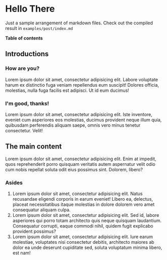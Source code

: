 # Hello There

Just a sample arrangement of markdown files. Check out the compiled result in `examples/post/index.md`

**Table of contents**

<!-- toc --><!-- tocstop -->




## Introductions

### How are you?

Lorem ipsum dolor sit amet, consectetur adipisicing elit. Labore voluptate harum ex distinctio fuga veniam repellendus eum suscipit! Dolores officia, molestias, nulla fuga facilis est adipisci. Ut id eum ducimus!


### I'm good, thanks!


Lorem ipsum dolor sit amet, consectetur adipisicing elit. Iste inventore, eveniet cum asperiores eos molestias, ducimus provident neque illum quia, quibusdam perferendis aliquam saepe, omnis vero minus tenetur consectetur. Velit!


## The main content

Lorem ipsum dolor sit amet, consectetur adipisicing elit. Enim at impedit, quos reprehenderit porro quisquam veritatis autem aspernatur velit odio cum nobis repellat soluta odit eius possimus sint. Dolorem, libero?


### Asides

1. Lorem ipsum dolor sit amet, consectetur adipisicing elit. Natus recusandae eligendi corporis in earum eveniet! Libero ea, delectus, placeat necessitatibus itaque molestias in dolore dolorem vero amet consequatur aliquam culpa.
2. Lorem ipsum dolor sit amet, consectetur adipisicing elit. Sed id, labore asperiores qui porro totam architecto quis neque quisquam laudantium. Consequatur corrupti, eaque commodi nihil, quidem fugit explicabo provident possimus?
3. Lorem ipsum dolor sit amet, consectetur adipisicing elit. Iure earum molestiae, voluptates nisi consectetur debitis, architecto maiores ab dolor ea unde deserunt cupiditate sed, soluta voluptatum minima libero, est nam!
